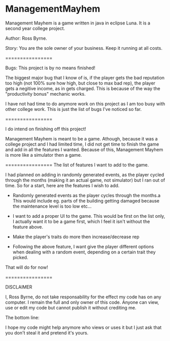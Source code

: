 ManagementMayhem
================

Management Mayhem is a game written in java in eclipse Luna. It is a second year college project.

Author: Ross Byrne.

Story:
You are the sole owner of your business. 
Keep it running at all costs.

================

Bugs: This project is by no means finished!

The biggest major bug that I know of is, if the player gets the bad reputation too high
(not 100% sure how high, but close to max bad rep), the player gets a negitive income, 
as in gets charged. This is because of the way the "productivity bonus" mechanic works.

I have not had time to do anymore work on this project as I am too busy with other
college work. This is just the list of bugs I've noticed so far.

================

I do intend on finishing off this project!

Management Mayhem is meant to be a game.
Athough, because it was a college project and I had limited time,
I did not get time to finish the game and add in all the features I wanted.
Because of this, Management Mayhem is more like a simulator then a game.

================
The list of features I want to add to the game.

I had planned on adding in randomly generated events, as the player cycled through
the months (making it an actual game, not simulator) but I ran out of time.
So for a start, here are the features I wish to add.

* Randomly generated events as the player cycles through the months.a
  This would include eg. parts of the building getting damaged because the 
  maintenance level is too low etc...

* I want to add a proper UI to the game. This would be first on the list only,
  I actually want it to be a game first, which I feel it isn't without the feature above.

* Make the player's traits do more then increase/decrease rep

* Following the above feature, I want give the player different options when dealing
  with a random event, depending on a certain trait they picked.

That will do for now!

================

DISCLAIMER

I, Ross Byrne, do not take responsability for the effect my code has on any computer.
I remain the full and only owner of this code.
Anyone can view, use or edit my code but cannot publish it without crediting me.

The bottom line: 

I hope my code might help anymore who views or uses it but I just ask that 
you don't steal it and pretend it's yours. 
